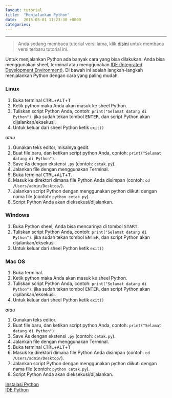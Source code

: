 ```yaml
---
layout: tutorial
title:  "Menjalankan Python"
date:   2015-05-01 11:23:30 +0000
categories:
---
```


---
> Anda sedang membaca tutorial versi lama, klik [disini](/tutorial/instalasi-python) untuk membaca versi terbaru tutorial ini.

Untuk menjalankan Python ada banyak cara yang bisa dilakukan. Anda bisa menggunakan sheel, terminal atau menggunakan [IDE (Integrated Development Environment)](http://www.belajarpython.com/2015/05/integrated-development-environment-ide.html). Di bawah ini adalah langkah-langkah menjalankan Python dengan cara yang paling mudah.

### Linux
1. Buka terminal <kbd>CTRL</kbd>+<kbd>ALT</kbd>+<kbd>T</kbd>
2. Ketik python maka Anda akan masuk ke sheel Python. 
3. Tuliskan script Python Anda, contoh: `print("Selamat datang di Python")`. jika sudah tekan tombol <kbd>ENTER</kbd>, dan script Python akan dijalankan/eksekusi.
4. Untuk keluar dari sheel Python ketik `exit()`

*atau*

1. Gunakan teks editor, misalnya gedit.
2. Buat file baru, dan ketikan script python Anda, contoh: `print("Selamat datang di Python")`.
3. Save As dengan ekstensi `.py` (contoh: `cetak.py`).
4. Jalankan file dengan menggunakan Terminal.
5. Buka terminal <kbd>CTRL</kbd>+<kbd>ALT</kbd>+<kbd>T</kbd>.
6. Masuk ke direktori dimana file Python Anda disimpan (contoh: `cd /Users/admin/Desktop/`).
7. Jalankan script Python dengan menggunakan python diikuti dengan nama file (contoh: `python cetak.py`).
8. Script Python Anda akan dieksekusi/dijalankan.

### Windows
1. Buka Python sheel, Anda bisa mencarinya di tombol <kbd>START</kbd>.
2. Tuliskan script Python Anda, contoh: `print("Selamat datang di Python")`. jika sudah tekan tombol <kbd>ENTER</kbd>, dan script Python akan dijalankan/eksekusi.
3. Untuk keluar dari sheel Python ketik `exit()`

### Mac OS
1. Buka terminal.
2. Ketik python maka Anda akan masuk ke sheel Python. 
3. Tuliskan script Python Anda, contoh: `print("Selamat datang di Python")`. jika sudah tekan tombol <kbd>ENTER</kbd>, dan script Python akan dijalankan/eksekusi.
4. Untuk keluar dari sheel Python ketik `exit()`

*atau*

1. Gunakan teks editor.
2. Buat file baru, dan ketikan script python Anda, contoh: `print("Selamat datang di Python")`.
3. Save As dengan ekstensi `.py` (contoh: `cetak.py`).
4. Jalankan file dengan menggunakan Terminal.
5. Buka terminal <kbd>CTRL</kbd>+<kbd>ALT</kbd>+<kbd>T</kbd>
6. Masuk ke direktori dimana file Python Anda disimpan (contoh: `cd /Users/admin/Desktop/`).
7. Jalankan script Python dengan menggunakan python diikuti dengan nama file (contoh: `python cetak.py`).
8. Script Python Anda akan dieksekusi/dijalankan.

<div class="row navigation-tutorial">
    <div class="col-md-6 prev-tutorial">
        <a href="/2015/05/instalasi-python.html"><i class="fas fa-arrow-circle-left"></i>Instalasi Python</a>
    </div>
    <div class="col-md-6 next-tutorial">
        <a href="/2015/05/ide-python.html" class="hoverable">IDE Python<i class="fas fa-arrow-circle-right"></i></a>
    </div>
</div>
